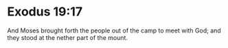 # Exodus 19:17

And Moses brought forth the people out of the camp to meet with God; and they stood at the nether part of the mount.